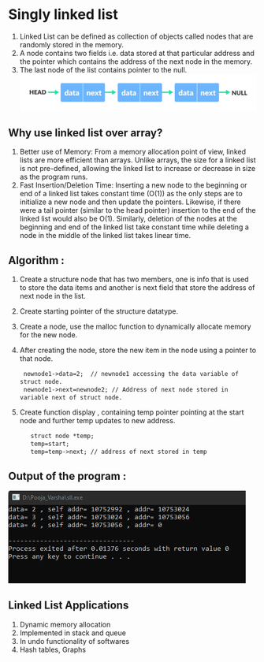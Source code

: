 # Singly linked list
1. Linked List can be defined as collection of objects called nodes that are randomly stored in the memory.
2. A node contains two fields i.e. data stored at that particular address and the pointer which contains the address of the next node in the memory.
3. The last node of the list contains pointer to the null.
![image](https://github.com/pooja210603/Singly-linked-list/blob/main/linked-list-concept.webp)

## Why use linked list over array?
1. Better use of Memory:
From a memory allocation point of view, linked lists are more efficient than arrays. Unlike arrays, the size for a linked list is not pre-defined, allowing the linked list to increase or decrease in size as the program runs.
2. Fast Insertion/Deletion Time:
Inserting a new node to the beginning or end of a linked list takes constant time (O(1)) as the only steps are to initialize a new node and then update the pointers. Likewise, if there were a tail pointer (similar to the head pointer) insertion to the end of the linked list would also be O(1). Similarly, deletion of the nodes at the beginning and end of the linked list take constant time while deleting a node in the middle of the linked list takes linear time.

## Algorithm :
1. Create a structure node that has two members, one is info that is used to store the data items and another is next field that store the address of next node in the list.
2. Create starting pointer of the structure datatype. 
3. Create a node, use the malloc function to dynamically allocate memory for the new node.
4. After creating the node, store the new item in the node using a pointer to that node.

        newnode1->data=2;  // newnode1 accessing the data variable of struct node.
        newnode1->next=newnode2; // Address of next node stored in variable next of struct node.
        
5. Create function display , containing temp pointer pointing at the start node and further temp updates to new address.

          struct node *temp;
          temp=start;
          temp=temp->next; // address of next stored in temp
    


## Output of the program :
![image](https://github.com/pooja210603/Singly-linked-list/blob/main/sll-ss.png)


## Linked List Applications
1. Dynamic memory allocation
2. Implemented in stack and queue
3. In undo functionality of softwares
4. Hash tables, Graphs
